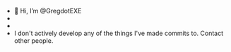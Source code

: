 - 👋 Hi, I’m @GregdotEXE
- 
- 
- I don't actively develop any of the things I've made commits to. Contact other people.

<!---
GregdotEXE/GregdotEXE is a ✨ special ✨ repository because its `README.md` (this file) appears on your GitHub profile.
You can click the Preview link to take a look at your changes.
--->
